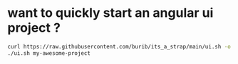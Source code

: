 # want to quickly start an angular ui project ?

```sh
curl https://raw.githubusercontent.com/burib/its_a_strap/main/ui.sh -o ui.sh && chmod +x ui.sh
./ui.sh my-awesome-project
```
